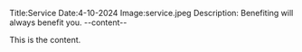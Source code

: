 Title:Service
Date:4-10-2024
Image:service.jpeg
Description: Benefiting will always benefit you.
--content--

This is the content.
